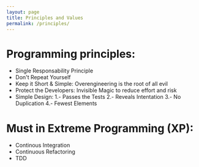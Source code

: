 ```yaml
---
layout: page
title: Principles and Values
permalink: /principles/
---
```

# Programming principles:
- Single Responsability Principle
- Don't Repeat Yourself
- Keep it Short & Simple: Overengineering is the root of all evil
- Protect the Developers: Invisible Magic to reduce effort and risk
- Simple Design:
	1.- Passes the Tests
	2.- Reveals Intentation
	3.- No Duplication
	4.- Fewest Elements

# Must in Extreme Programming (XP):
- Continous Integration
- Continuous Refactoring
- TDD